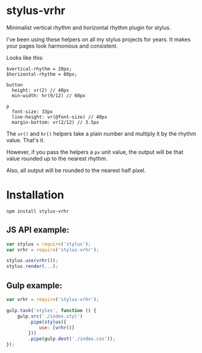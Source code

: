 # stylus-vrhr

Minimalist vertical rhythm and horizontal rhythm plugin for stylus.

I've been using these helpers on all my stylus projects for years.  It makes your pages look harmonious and consistent.

Looks like this:

```stylus
$vertical-rhythm = 20px;
$horizontal-rhythm = 80px;

button
  height: vr(2) // 40px
  min-width: hr(9/12) // 60px

p
  font-size: 33px
  line-height: vr(@font-size) // 40px
  margin-bottom: vr(2/12) // 3.5px
```

The `vr()` and `hr()` helpers take a plain number and multiply it by the rhythm value. That's it.

However, if you pass the helpers a `px` unit value, the output will be that value rounded up to the nearest rhythm.

Also, all output will be rounded to the nearest half pixel.


# Installation

    npm install stylus-vrhr

## JS API example:

```javascript
var stylus = require('stylus');
var vrhr = require('stylus-vrhr');

stylus.use(vrhr());
stylus.render(...);
```

## Gulp example:

```javascript
var vrhr = require('stylus-vrhr');

gulp.task('styles', function () {
    gulp.src('./index.styl')
        .pipe(stylus({
            use: [vrhr()]
        }))
        .pipe(gulp.dest('./index.css'));
});
```
